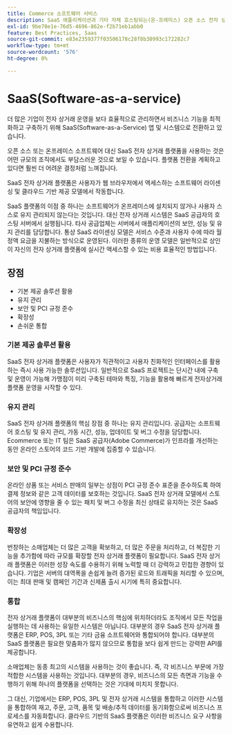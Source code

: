 ```yaml
---
title: Commerce 소프트웨어 서비스
description: SaaS 애플리케이션과 기타 자체 호스팅되는(온-프레미스) 오픈 소스 전자 상거래 옵션 간의 주요 차이점에 대해 알아봅니다.
exl-id: 9be70e1e-76d5-4696-862e-f2b71eb1abb0
feature: Best Practices, Saas
source-git-commit: e83e2359377f03506178c28f8b30993c172282c7
workflow-type: tm+mt
source-wordcount: '576'
ht-degree: 0%

---
```


# SaaS(Software-as-a-service)

더 많은 기업이 전자 상거래 운영을 보다 효율적으로 관리하면서 비즈니스 기능을 최적화하고 구축하기 위해 SaaS(Software-as-a-Service) 앱 및 시스템으로 전환하고 있습니다.

오픈 소스 또는 온프레미스 소프트웨어 대신 SaaS 전자 상거래 플랫폼을 사용하는 것은 어떤 규모의 조직에서도 부담스러운 것으로 보일 수 있습니다. 플랫폼 전환을 계획하고 있다면 훨씬 더 어려운 결정처럼 느껴집니다.

SaaS 전자 상거래 플랫폼은 사용자가 웹 브라우저에서 액세스하는 소프트웨어 라이센싱 및 클라우드 기반 제공 모델에서 작동합니다.

SaaS 플랫폼의 이점 중 하나는 소프트웨어가 온프레미스에 설치되지 않거나 사용자 스스로 유지 관리되지 않는다는 것입니다. 대신 전자 상거래 시스템은 SaaS 공급자의 호스팅 서버에서 실행됩니다. 타사 공급업체는 서버에서 애플리케이션의 보안, 성능 및 유지 관리를 담당합니다. 통상 SaaS 라이센싱 모델은 서비스 수준과 사용자 수에 따라 월정액 요금을 지불하는 방식으로 운영된다. 이러한 종류의 운영 모델은 일반적으로 상인이 자신의 전자 상거래 플랫폼에 실시간 액세스할 수 있는 비용 효율적인 방법입니다.

## 장점

- 기본 제공 솔루션 활용
- 유지 관리
- 보안 및 PCI 규정 준수
- 확장성
- 손쉬운 통합

### 기본 제공 솔루션 활용

SaaS 전자 상거래 플랫폼은 사용자가 직관적이고 사용자 친화적인 인터페이스를 활용하는 즉시 사용 가능한 솔루션입니다. 일반적으로 SaaS 프로젝트는 단시간 내에 구축 및 운영이 가능해 가맹점이 미리 구축된 테마와 특징, 기능을 활용해 빠르게 전자상거래 플랫폼 운영을 시작할 수 있다.

### 유지 관리

SaaS 전자 상거래 플랫폼의 핵심 장점 중 하나는 유지 관리입니다. 공급자는 소프트웨어 호스팅 및 유지 관리, 가동 시간, 성능, 업데이트 및 버그 수정을 담당합니다. Ecommerce 또는 IT 팀은 SaaS 공급자(Adobe Commerce)가 인프라를 개선하는 동안 온라인 스토어의 코드 기반 개발에 집중할 수 있습니다.

### 보안 및 PCI 규정 준수

온라인 상품 또는 서비스 판매의 일부는 상점이 PCI 규정 준수 표준을 준수하도록 하여 결제 정보와 같은 고객 데이터를 보호하는 것입니다. SaaS 전자 상거래 모델에서 스토어의 보안에 영향을 줄 수 있는 패치 및 버그 수정을 최신 상태로 유지하는 것은 SaaS 공급자의 책임입니다.

### 확장성

번창하는 소매업체는 더 많은 고객을 확보하고, 더 많은 주문을 처리하고, 더 복잡한 기능을 추가함에 따라 규모를 확장할 전자 상거래 플랫폼이 필요합니다. SaaS 전자 상거래 플랫폼은 이러한 성장 속도를 수용하기 위해 노력할 때 더 강력하고 민첩한 경향이 있습니다. 기업은 서버의 대역폭을 손쉽게 늘려 증가된 로드와 트래픽을 처리할 수 있으며, 이는 최대 판매 및 캠페인 기간과 신제품 출시 시기에 특히 중요합니다.

### 통합

전자 상거래 플랫폼이 대부분의 비즈니스의 핵심에 위치하더라도 조직에서 모든 작업을 실행하는 데 사용하는 유일한 시스템은 아닙니다. 대부분의 경우 SaaS 전자 상거래 플랫폼은 ERP, POS, 3PL 또는 기타 금융 소프트웨어와 통합되어야 합니다. 대부분의 SaaS 플랫폼은 필요한 맞춤화가 많지 않으므로 통합을 보다 쉽게 만드는 강력한 API를 제공합니다.

소매업체는 동종 최고의 시스템을 사용하는 것이 좋습니다. 즉, 각 비즈니스 부문에 가장 적합한 시스템을 사용하는 것입니다. 대부분의 경우, 비즈니스의 모든 측면과 기능을 수행하기 위해 하나의 플랫폼을 선택하는 것은 기대에 미치지 못합니다.

그 대신, 기업에서는
ERP, POS, 3PL 및 전자 상거래 시스템을 통합하고 이러한 시스템을 통합하여 재고, 주문, 고객, 품목 및 배송/추적 데이터를 동기화함으로써 비즈니스 프로세스를 자동화합니다. 클라우드 기반의 SaaS 플랫폼은 이러한 비즈니스 요구 사항을 유연하고 쉽게 수용합니다.
